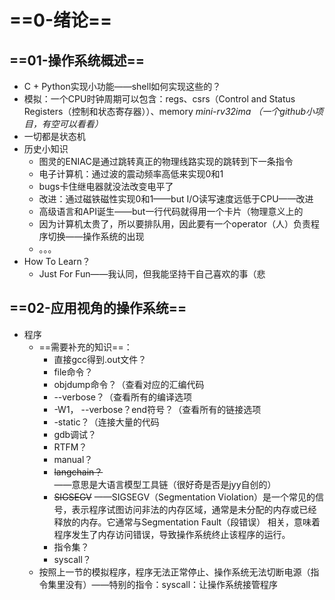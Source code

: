 # ==0-绪论==
## ==01-操作系统概述==
- C + Python实现小功能——shell如何实现这些的？
- 模拟：一个CPU时钟周期可以包含：regs、csrs（Control and Status Registers（控制和状态寄存器））、memory                  *mini-rv32ima （一个github小项目，有空可以看看）*
- 一切都是状态机
- 历史小知识
	- 图灵的ENIAC是通过跳转真正的物理线路实现的跳转到下一条指令
	- 电子计算机：通过波的震动频率高低来实现0和1
	- bugs卡住继电器就没法改变电平了
	- 改进：通过磁铁磁性实现0和1——but I/O读写速度远低于CPU——改进
	- 高级语言和API诞生——but一行代码就得用一个卡片（物理意义上的
	- 因为计算机太贵了，所以要排队用，因此要有一个operator（人）负责程序切换——操作系统的出现
	- 。。。
- How To Learn？
	- Just For Fun——我认同，但我能坚持干自己喜欢的事（悲
## ==02-应用视角的操作系统==
- 程序
	- ==需要补充的知识==：
		- 直接gcc得到.out文件？
		- file命令？
		- objdump命令？（查看对应的汇编代码
		- --verbose？（查看所有的编译选项
		- -W1， --verbose？end符号？（查看所有的链接选项
		- -static？（连接大量的代码
		- gdb调试？
		- RTFM？
		- manual？
		- ~~langchain？~~  ——意思是大语言模型工具链（很好奇是否是jyy自创的）
		- ~~SIGSEGV~~  ——SIGSEGV（Segmentation Violation）是一个常见的信号，表示程序试图访问非法的内存区域，通常是未分配的内存或已经释放的内存。它通常与Segmentation Fault（段错误） 相关，意味着程序发生了内存访问错误，导致操作系统终止该程序的运行。
		- 指令集？
		- syscall？
	- 按照上一节的模拟程序，程序无法正常停止、操作系统无法切断电源（指令集里没有）——特别的指令：syscall：让操作系统接管程序